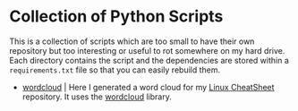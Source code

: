 # Collection of Python Scripts

This is a collection of scripts which are too small to have their own repository but too interesting or useful to rot somewhere on my hard drive. Each directory contains the script and the dependencies are stored within a `requirements.txt` file so that you can easily rebuild them.

- [wordcloud](wordcloud) | Here I generated a word cloud for my [Linux CheatSheet](https://github.com/NiklasTiede/CheatSheet-Linux) repository. It uses the [wordcloud](https://github.com/amueller/word_cloud) library.

[comment]: <> (- [requests]&#40;Requests/README.md&#41; | Fetching API data is indispensable within the API era. I'm using the famous requests library and marshmellow to to handle  )

[comment]: <> (- []&#40;&#41; | text.)
